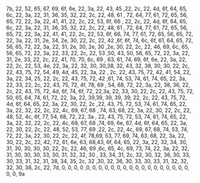 7b, 22, 52, 65, 67, 69, 6f, 6e, 22, 3a, 22, 43, 45 ,22, 2c, 22, 4d, 6f, 64, 65, 6c, 22, 3a, 22, 31, 36, 35, 32, 22, 2c, 22, 48, 61 , 72, 64, 77, 61, 72, 65, 56, 65, 72, 22, 3a, 22, 41, 41, 22, 2c, 22, 53, 6f, 66 , 22, 2c, 22, 4d, 6f, 64, 65, 6c, 22, 3a, 22, 31, 36, 35, 32, 22, 2c, 22, 48, 61 , 72, 64, 77, 61, 72, 65, 56, 65, 72, 22, 3a, 22, 41, 41, 22, 2c, 22, 53, 6f, 66, 74, 77, 61, 72, 65, 56, 65, 72, 22, 3a, 22, 31, 2e, 34, 2e, 30, 22, 2c, 22, 42 ,6f, 6f, 74, 6c, 6f, 61, 64, 65, 72, 56, 65, 72, 22, 3a, 22, 31, 2e, 30, 2e, 30 ,2e, 30, 22, 2c, 22, 46, 69, 6c, 65, 56, 65, 72, 22, 3a, 22, 33, 22, 2c, 22, 53 ,50, 43, 50, 56, 65, 72, 22, 3a, 22, 31, 2e, 33, 22, 2c, 22, 41, 70, 70, 6c, 69 , 63, 61, 74, 69, 6f, 6e, 22, 3a, 22, 22, 2c, 22, 53, 4e, 22, 3a, 22, 32, 30, 30,38, 32, 43, 32, 38, 30, 30, 22, 2c, 22, 43, 75, 72, 54, 49, 4d, 45, 22, 3a, 22 , 2c, 22, 43, 75, 72, 42, 41, 54, 22, 3a, 22, 34, 25, 22, 2c, 22, 43, 75, 72, 42 ,61, 74, 53, 74, 61, 74, 65, 22, 3a, 22, 33, 22, 2c, 22, 43, 75, 72, 4f, 78, 69 , 54, 68, 72, 22, 3a, 22, 38, 36, 22, 2c, 22, 43, 75, 72, 4d, 6f, 74, 6f, 72, 22,3a, 22, 33, 30, 22, 2c, 22, 43, 75, 72, 50, 65, 64, 74, 61, 72, 22, 3a, 22, 39,39, 39, 39, 39, 22, 2c, 22, 43, 75, 72, 4d, 6f, 64, 65, 22, 3a, 22, 30, 22, 2c ,22, 43, 75, 72, 53, 74, 61, 74, 65, 22, 3a, 22, 32, 22, 2c, 22, 4c, 69, 67, 68 , 74, 63, 68, 22, 3a, 22, 30, 22, 2c, 22, 48, 52, 4c, 6f, 77, 54, 68, 72, 22, 3a , 22, 43, 75, 72, 53, 74, 61, 74, 65, 22, 3a, 22, 32, 22, 2c, 22, 4c, 69, 67, 68 ,74, 69, 6e, 67, 4d, 6f, 64, 65, 22, 3a, 22, 30, 22, 2c, 22, 48, 52, 53, 77, 69 ,22, 2c, 22, 4c, 69, 67, 68, 74, 53, 74, 72, 22, 3a, 22, 30, 22, 2c, 22, 4f, 78,69, 53, 77, 69, 74, 63, 68, 22, 3a, 22, 30, 22, 2c, 22, 42, 72, 61, 6e, 63, 68,43, 6f, 64, 65, 22, 3a, 22, 32, 34, 30, 31, 30, 30, 30, 30, 22, 2c, 22, 46, 69 ,6c, 65, 4c, 69, 73, 74, 22, 3a, 22, 32, 31, 30, 30, 30, 33, 30, 31, 32, 32, 30 , 33, 34, 31, 2c, 32, 30, 32, 36, 30, 33, 30, 33, 31, 32, 31, 38, 34, 35, 2c, 32 ,30, 32, 36, 30, 33, 30, 33, 31, 32, 32, 32, 30, 38, 2c, 22, 7d, 0, 0, 0, 0 ,0, 0, 0, 0, 0, 0, 0, 0, 0, 0, 0, 0, 0, 0, 0, 0, 0, 0, 0, 9a